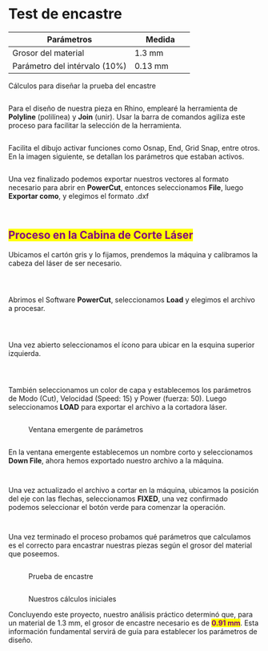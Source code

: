 # Test de encastre



<table><thead><tr><th>Parámetros </th><th width="103">Medida </th></tr></thead><tbody><tr><td>Grosor del material</td><td>1.3 mm</td></tr><tr><td>Parámetro del intérvalo (10%)</td><td>0.13 mm</td></tr></tbody></table>

Cálculos para diseñar la prueba del encastre

<img src="../.gitbook/assets/file.excalidraw.svg" alt="" class="gitbook-drawing">

Para el diseño de nuestra pieza en Rhino, emplearé la herramienta de **Polyline** (polilínea) y **Join** (unir). Usar la barra de comandos agiliza este proceso para facilitar la selección de la herramienta.

<figure><img src="../.gitbook/assets/image (151).png" alt=""><figcaption></figcaption></figure>

Facilita el dibujo activar funciones como Osnap, End, Grid Snap, entre otros. En la imagen siguiente, se detallan los parámetros que estaban activos.

<figure><img src="../.gitbook/assets/Captura de pantalla 2023-11-08 164726.png" alt=""><figcaption></figcaption></figure>

Una vez finalizado podemos exportar nuestros vectores al formato necesario para abrir en **PowerCut**, entonces seleccionamos **File**, luego **Exportar como**, y elegimos el formato .dxf

<div>

<figure><img src="../.gitbook/assets/Captura de pantalla 2023-11-08 145435.png" alt=""><figcaption></figcaption></figure>

 

<figure><img src="../.gitbook/assets/imagen_2023-11-12_173615575.png" alt=""><figcaption></figcaption></figure>

</div>

## <mark style="color:purple;">Proceso en la Cabina de Corte Láser</mark>

Ubicamos el cartón gris y lo fijamos, prendemos la máquina y calibramos la cabeza del láser de ser necesario.

<div>

<figure><img src="../.gitbook/assets/imagen_2023-11-12_165412389.png" alt=""><figcaption></figcaption></figure>

 

<figure><img src="../.gitbook/assets/imagen_2023-11-12_170439452.png" alt=""><figcaption></figcaption></figure>

 

<figure><img src="../.gitbook/assets/imagen_2023-11-12_170508255.png" alt=""><figcaption></figcaption></figure>

</div>

Abrimos el Software **PowerCut**, seleccionamos **Load** y elegimos el archivo a procesar.

<div>

<figure><img src="../.gitbook/assets/imagen_2023-11-12_165926807.png" alt=""><figcaption></figcaption></figure>

 

<figure><img src="../.gitbook/assets/imagen_2023-11-12_165825378.png" alt=""><figcaption></figcaption></figure>

 

<figure><img src="../.gitbook/assets/imagen_2023-11-12_170009375.png" alt=""><figcaption></figcaption></figure>

</div>

Una vez abierto seleccionamos el ícono para ubicar en la esquina superior izquierda.

<div>

<figure><img src="../.gitbook/assets/imagen_2023-11-12_170025755.png" alt=""><figcaption></figcaption></figure>

 

<figure><img src="../.gitbook/assets/imagen_2023-11-12_170040995.png" alt=""><figcaption></figcaption></figure>

</div>

<figure><img src="../.gitbook/assets/imagen_2023-11-12_170654801.png" alt=""><figcaption></figcaption></figure>

También seleccionamos un color de capa y establecemos los parámetros de Modo (Cut), Velocidad (Speed: 15) y Power (fuerza: 50). Luego seleccionamos **LOAD** para exportar el archivo a la cortadora láser.

<div>

<figure><img src="../.gitbook/assets/imagen_2023-11-12_170115268.png" alt=""><figcaption><p>Ventana emergente de parámetros</p></figcaption></figure>

 

<figure><img src="../.gitbook/assets/imagen_2023-11-12_170205998.png" alt=""><figcaption></figcaption></figure>

</div>

En la ventana emergente establecemos un nombre corto y seleccionamos **Down File**, ahora hemos exportado nuestro archivo a la máquina.

<div>

<figure><img src="../.gitbook/assets/image (4).png" alt=""><figcaption></figcaption></figure>

 

<figure><img src="../.gitbook/assets/imagen_2023-11-12_170305418.png" alt=""><figcaption></figcaption></figure>

</div>

Una vez actualizado el archivo a cortar en la máquina, ubicamos la posición del eje con las flechas, seleccionamos **FIXED**, una vez confirmado podemos seleccionar el botón verde para comenzar la operación.

<div>

<figure><img src="../.gitbook/assets/imagen_2023-11-12_165717040.png" alt=""><figcaption></figcaption></figure>

 

<figure><img src="../.gitbook/assets/imagen_2023-11-12_171931081.png" alt=""><figcaption></figcaption></figure>

</div>

Una vez terminado el proceso probamos qué parámetros que calculamos es el correcto para encastrar nuestras piezas según el grosor del material que poseemos.

<figure><img src="../.gitbook/assets/imagen_2023-11-12_165432903.png" alt=""><figcaption><p>Prueba de encastre</p></figcaption></figure>

<figure><img src="../.gitbook/assets/imagen_2023-11-12_172315388.png" alt=""><figcaption><p>Nuestros cálculos iniciales</p></figcaption></figure>

Concluyendo este proyecto, nuestro análisis práctico determinó que, para un material de 1.3 mm, el grosor de encastre necesario es de <mark style="color:purple;">**0.91 mm**</mark>. Esta información fundamental servirá de guía para establecer los parámetros de diseño.
